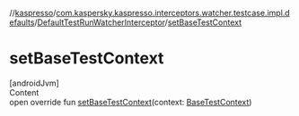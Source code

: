 //[kaspresso](../../index.md)/[com.kaspersky.kaspresso.interceptors.watcher.testcase.impl.defaults](../index.md)/[DefaultTestRunWatcherInterceptor](index.md)/[setBaseTestContext](set-base-test-context.md)



# setBaseTestContext  
[androidJvm]  
Content  
open override fun [setBaseTestContext](set-base-test-context.md)(context: [BaseTestContext](../../com.kaspersky.kaspresso.testcases.core.testcontext/-base-test-context/index.md))  



